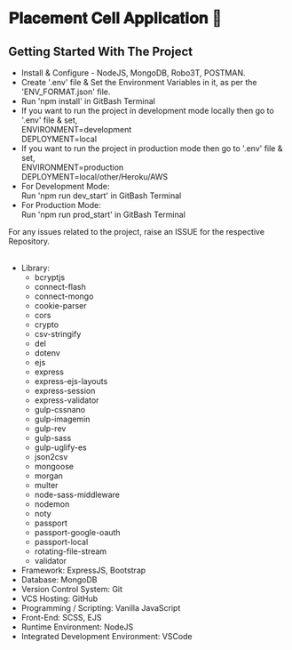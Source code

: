 # 𝐏𝐥𝐚𝐜𝐞𝐦𝐞𝐧𝐭 𝐂𝐞𝐥𝐥 𝐀𝐩𝐩𝐥𝐢𝐜𝐚𝐭𝐢𝐨𝐧 🚀

##  Getting Started With The Project

-  Install & Configure - NodeJS, MongoDB, Robo3T, POSTMAN.
-  Create '.env' file & Set the Environment Variables in it, as per the 'ENV_FORMAT.json' file.
-  Run 'npm install' in GitBash Terminal
-  If you want to run the project in development mode locally then go to '.env' file & set, <br/>
   ENVIRONMENT=development <br/>
   DEPLOYMENT=local
-  If you want to run the project in production mode then go to '.env' file & set, <br/>
   ENVIRONMENT=production <br/>
   DEPLOYMENT=local/other/Heroku/AWS
-  For Development Mode: <br/>
   Run 'npm run dev_start' in GitBash Terminal
-  For Production Mode: <br/>
   Run 'npm run prod_start' in GitBash Terminal

For any issues related to the project, raise an ISSUE for the respective Repository.
<br/>
<br/>


-  Library:
   -  bcryptjs
   -  connect-flash
   -  connect-mongo
   -  cookie-parser
   -  cors
   -  crypto
   -  csv-stringify
   -  del
   -  dotenv
   -  ejs
   -  express
   -  express-ejs-layouts
   -  express-session
   -  express-validator
   -  gulp-cssnano
   -  gulp-imagemin
   -  gulp-rev
   -  gulp-sass
   -  gulp-uglify-es
   -  json2csv
   -  mongoose
   -  morgan
   -  multer
   -  node-sass-middleware
   -  nodemon
   -  noty
   -  passport
   -  passport-google-oauth
   -  passport-local
   -  rotating-file-stream
   -  validator
-  Framework: ExpressJS, Bootstrap
-  Database: MongoDB
-  Version Control System: Git
-  VCS Hosting: GitHub
-  Programming / Scripting: Vanilla JavaScript
-  Front-End: SCSS, EJS
-  Runtime Environment: NodeJS
-  Integrated Development Environment: VSCode
   <br/>
   <br/>

<br/>

